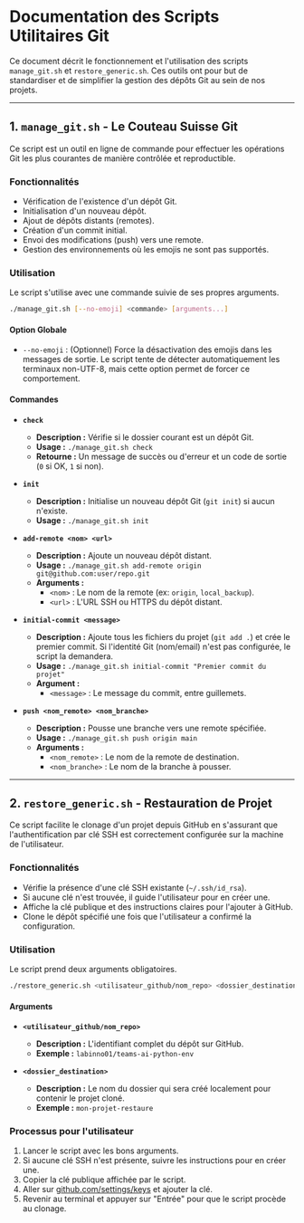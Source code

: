 # Documentation des Scripts Utilitaires Git

Ce document décrit le fonctionnement et l'utilisation des scripts `manage_git.sh` et `restore_generic.sh`. Ces outils ont pour but de standardiser et de simplifier la gestion des dépôts Git au sein de nos projets.

---

## 1. `manage_git.sh` - Le Couteau Suisse Git

Ce script est un outil en ligne de commande pour effectuer les opérations Git les plus courantes de manière contrôlée et reproductible.

### Fonctionnalités

-   Vérification de l'existence d'un dépôt Git.
-   Initialisation d'un nouveau dépôt.
-   Ajout de dépôts distants (remotes).
-   Création d'un commit initial.
-   Envoi des modifications (push) vers une remote.
-   Gestion des environnements où les emojis ne sont pas supportés.

### Utilisation

Le script s'utilise avec une commande suivie de ses propres arguments.

```bash
./manage_git.sh [--no-emoji] <commande> [arguments...]
```

#### Option Globale

-   `--no-emoji` : (Optionnel) Force la désactivation des emojis dans les messages de sortie. Le script tente de détecter automatiquement les terminaux non-UTF-8, mais cette option permet de forcer ce comportement.

#### Commandes

-   **`check`**
    -   **Description :** Vérifie si le dossier courant est un dépôt Git.
    -   **Usage :** `./manage_git.sh check`
    -   **Retourne :** Un message de succès ou d'erreur et un code de sortie (`0` si OK, `1` si non).

-   **`init`**
    -   **Description :** Initialise un nouveau dépôt Git (`git init`) si aucun n'existe.
    -   **Usage :** `./manage_git.sh init`

-   **`add-remote <nom> <url>`**
    -   **Description :** Ajoute un nouveau dépôt distant.
    -   **Usage :** `./manage_git.sh add-remote origin git@github.com:user/repo.git`
    -   **Arguments :**
        -   `<nom>` : Le nom de la remote (ex: `origin`, `local_backup`).
        -   `<url>` : L'URL SSH ou HTTPS du dépôt distant.

-   **`initial-commit <message>`**
    -   **Description :** Ajoute tous les fichiers du projet (`git add .`) et crée le premier commit. Si l'identité Git (nom/email) n'est pas configurée, le script la demandera.
    -   **Usage :** `./manage_git.sh initial-commit "Premier commit du projet"`
    -   **Argument :**
        -   `<message>` : Le message du commit, entre guillemets.

-   **`push <nom_remote> <nom_branche>`**
    -   **Description :** Pousse une branche vers une remote spécifiée.
    -   **Usage :** `./manage_git.sh push origin main`
    -   **Arguments :**
        -   `<nom_remote>` : Le nom de la remote de destination.
        -   `<nom_branche>` : Le nom de la branche à pousser.

---

## 2. `restore_generic.sh` - Restauration de Projet

Ce script facilite le clonage d'un projet depuis GitHub en s'assurant que l'authentification par clé SSH est correctement configurée sur la machine de l'utilisateur.

### Fonctionnalités

-   Vérifie la présence d'une clé SSH existante (`~/.ssh/id_rsa`).
-   Si aucune clé n'est trouvée, il guide l'utilisateur pour en créer une.
-   Affiche la clé publique et des instructions claires pour l'ajouter à GitHub.
-   Clone le dépôt spécifié une fois que l'utilisateur a confirmé la configuration.

### Utilisation

Le script prend deux arguments obligatoires.

```bash
./restore_generic.sh <utilisateur_github/nom_repo> <dossier_destination>
```

#### Arguments

-   **`<utilisateur_github/nom_repo>`**
    -   **Description :** L'identifiant complet du dépôt sur GitHub.
    -   **Exemple :** `labinno01/teams-ai-python-env`

-   **`<dossier_destination>`**
    -   **Description :** Le nom du dossier qui sera créé localement pour contenir le projet cloné.
    -   **Exemple :** `mon-projet-restaure`

### Processus pour l'utilisateur

1.  Lancer le script avec les bons arguments.
2.  Si aucune clé SSH n'est présente, suivre les instructions pour en créer une.
3.  Copier la clé publique affichée par le script.
4.  Aller sur [github.com/settings/keys](https://github.com/settings/keys) et ajouter la clé.
5.  Revenir au terminal et appuyer sur "Entrée" pour que le script procède au clonage.
